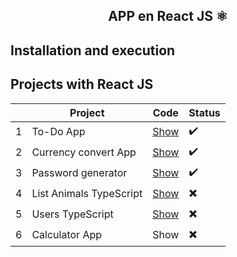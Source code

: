 <div align="center">
    <h2>APP en React JS ⚛️</h2>
</div>

## Installation and execution


## Projects with React JS

|  | Project | Code | Status |
| --- | --- | --- | --- |
| 1 | To-Do App | [Show](projects/01-to-do/)  | ✔️ |
| 2 | Currency convert App | [Show](projects/02-currency-convert) | ✔️ |
| 3 | Password generator | [Show](projects/03-password-generator) | ✔️ |
| 4 | List Animals TypeScript | [Show](projects/04-list-animals) | ✖️ |
| 5 | Users TypeScript | [Show](projects/05-users-ts) | ✖️ |
| 6 | Calculator App | Show | ✖️ |
